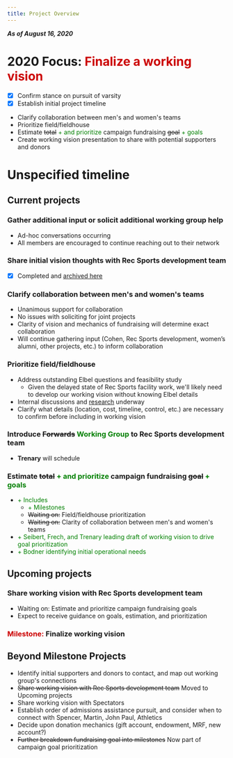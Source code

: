 ```yaml
---
title: Project Overview
---
```

***As of August 16, 2020***

# 2020 Focus: <span style='color:#cc0000'>Finalize a working vision</span>
- [x] Confirm stance on pursuit of varsity
- [x] Establish initial project timeline
- Clarify collaboration between men's and women's teams
- Prioritize field/fieldhouse
- Estimate ~~total~~ <span style='color:green'> + and prioritize</span> campaign fundraising ~~goal~~ <span style='color:green'>+ goals</span>
- Create working vision presentation to share with potential supporters and donors

# Unspecified timeline
## Current projects  
### Gather additional input or solicit additional working group help
- Ad-hoc conversations occurring
- All members are encouraged to continue reaching out to their network

### Share initial vision thoughts with Rec Sports development team
- [x] Completed and [archived here](/projects/completed.html)

### Clarify collaboration between men's and women's teams
- Unanimous support for collaboration
- No issues with soliciting for joint projects
- Clarity of vision and mechanics of fundraising will determine exact collaboration
- Will continue gathering input (Cohen, Rec Sports development, women’s alumni, other projects, etc.) to inform collaboration

### Prioritize field/fieldhouse
- Address outstanding Elbel questions and feasibility study
    - Given the delayed state of Rec Sports facility work, we'll likely need to develop our working vision without knowing Elbel details
- Internal discussions and [research](../misc/example_facilities.md) underway
- Clarify what details (location, cost, timeline, control, etc.) are necessary to confirm before including in working vision

### Introduce ~~Forwards~~ <span style='color:green'>Working Group</span> to Rec Sports development team
- **Trenary** will schedule

### Estimate ~~total~~ <span style='color:green'> + and prioritize</span> campaign fundraising ~~goal~~ <span style='color:green'>+ goals</span>
- <span style='color:green'>+ Includes</span>
    - <span style='color:green'>+ Milestones</span>
    - ~~Waiting on:~~ Field/fieldhouse prioritization
    - ~~Waiting on:~~ Clarity of collaboration between men's and women's teams
- <span style='color:green'> + Seibert, Frech, and Trenary leading draft of working vision to drive goal prioritization</span>
- <span style='color:green'> + Bodner identifying initial operational needs</span>

## Upcoming projects
### Share working vision with Rec Sports development team
- Waiting on: Estimate and prioritize campaign fundraising goals
- Expect to receive guidance on goals, estimation, and prioritization

### <span style='color:#cc0000'>Milestone:</span> **Finalize working vision**

## Beyond Milestone Projects
- Identify initial supporters and donors to contact, and map out working group's connections
- ~~Share working vision with Rec Sports development team~~ Moved to Upcoming projects
- Share working vision with Spectators
- Establish order of admissions assistance pursuit, and consider when to connect with Spencer, Martin, John Paul, Athletics
- Decide upon donation mechanics (gift account, endowment, MRF, new account?)
- ~~Further breakdown fundraising goal into milestones~~ Now part of campaign goal prioritization
